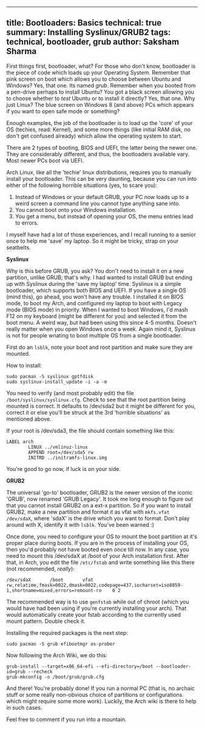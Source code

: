-------
title: Bootloaders: Basics
technical: true
summary: Installing Syslinux/GRUB2
tags: technical, bootloader, grub
author: Saksham Sharma
-------

First things first, bootloader, what? For those who don't know, bootloader is the piece of code which loads up your Operating System. Remember that pink screen on boot which allows you to choose between Ubuntu and Windows? Yes, that one. Its named *grub*. Remember when you booted from a pen-drive perhaps to install Ubuntu? You got a black screen allowing you to choose whether to *test* Ubuntu or to install it directly? Yes, that one. Why just Linux? The blue screen on Windows 8 (and above) PCs which appears if you want to open safe mode or something?

Enough examples, the job of the bootloader is to load up the 'core' of your OS (techies, read: Kernel), and some more things (like initial RAM disk, no don't get confused already) which allow the operating system to start.

There are 2 types of booting, BIOS and UEFI, the latter being the newer one. They are considerably different, and thus, the bootloaders available vary. Most newer PCs boot via UEFI.

Arch Linux, like all the 'techie' linux distributions, requires you to manually install your bootloader. This can be very daunting, because you can run into either of the following horrible situations (yes, to scare you):

1. Instead of Windows or your default GRUB, your PC now loads up to a weird screen a command line you cannot type anything sane into.
2. You cannot boot onto your Windows installation.
3. You get a menu, but instead of opening your OS, the menu entries lead to errors.

I myself have had a lot of those experiences, and I recall running to a senior once to help me 'save' my laptop. So it might be tricky, strap on your seatbelts.

**Syslinux**

Why is this before GRUB, you ask? You don't need to install it on a new partition, unlike GRUB; that's why. I had wanted to install GRUB but ending up with Syslinux during the 'save my laptop' time. Syslinux is a simple bootloader, which supports both BIOS and UEFI. If you have a single OS (mind this), go ahead, you won't have any trouble. I installed it on BIOS mode, to boot my Arch, and configured my laptop to boot with Legacy mode (BIOS mode) in priority. When I wanted to boot Windows, I'd mash F12 on my keyboard (might be different for you) and selected it from the boot menu. A weird way, but had been using this since 4-5 months. Doesn't really matter when you open Windows once a week. Again mind it, Syslinux is not for people wnating to boot multiple OS from a single bootloader.

First do an `lsblk`, note your boot and root partition and make sure they are mounted.

How to install:

    sudo pacman -S syslinux gptfdisk
    sudo syslinux-install_update -i -a -m

You need to verify (and most probably edit) the file `/boot/syslinux/syslinux.cfg`. Check to see that the root partition being mounted is correct. It defaults to /dev/sda2 but it might be different for you, correct it or else you'll be struck at the 3rd 'horrible situations' as mentioned above.

If your root is /dev/sda3, the file should contain something like this:

    LABEL arch
            LINUX ../vmlinuz-linux
            APPEND root=/dev/sda5 rw
            INITRD ../initramfs-linux.img

You're good to go now, if luck is on your side.

**GRUB2**

The universal 'go-to' bootloader, GRUB2 is the newer version of the iconic 'GRUB', now renamed 'GRUB Legacy'. It took me long enough to figure out that you cannot install GRUB2 on a ext-x partition. So if you want to install GRUB2, make a new partition and format it as vfat with `mkfs.vfat /dev/sdaX`, where 'sdaX' is the drive which you want to format. Don't play around with X, identify it with `lsblk`. You've been warned :) 

Once done, you need to configure your OS to mount the boot partition at it's proper place during boots. If you are in the process of installing your OS, then you'd probably not have booted even once till now. In any case, you need to mount this /dev/sdaX at /boot of your Arch installation first.
After that, in Arch, you edit the file `/etc/fstab` and write something like this there (not recommended, *really*):

    /dev/sdaX   	/boot     	vfat    	rw,relatime,fmask=0022,dmask=0022,codepage=437,iocharset=iso8859-1,shortname=mixed,errors=remount-ro	0 2

The recommended way is to use `genfstab` while out of chroot (which you would have had been using if you're currently installing your arch). That would automatically create your fstab according to the currently used mount pattern. Double check it.

Installing the required packages is the next step:

    sudo pacman -S grub efibootmgr os-prober

Now following the Arch Wiki, we do this:

    grub-install --target=x86_64-efi --efi-directory=/boot --bootloader-id=grub --recheck
    grub-mkconfig -o /boot/grub/grub.cfg

And there! You're probably done! If you run a normal PC (that is, no archaic stuff or some really non-obvious choice of partitions or configurations which might require some more work). Luckily, the Arch wiki is there to help in such cases.

Feel free to comment if you run into a mountain.
